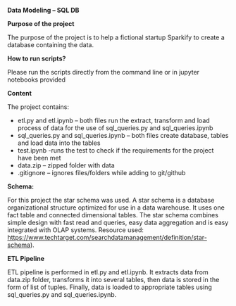 **Data Modeling – SQL DB**

**Purpose of the project**

The purpose of the project is to help a fictional startup Sparkify to create a database containing the data.

**How to run scripts?**

Please run the scripts directly from the command line or in jupyter notebooks provided

**Content**

The project contains: 

-	etl.py and etl.ipynb – both files run the extract, transform and load process of data for the use of sql_queries.py and sql_queries.ipynb
-	sql_queries.py and sql_queries.ipynb – both files create database, tables and load data into the tables
-	test.ipynb -runs the test to check if the requirements for the project have been met 
-	data.zip – zipped folder with data
-	.gitignore – ignores files/folders while adding to git/github

**Schema:**

For this project the star schema was used. A star schema is a database organizational structure optimized for use in a data warehouse. It uses one fact table and connected dimensional tables. The star schema combines simple design with fast read and queries, easy data aggregation and is easy integrated with OLAP systems.
Resource used: https://www.techtarget.com/searchdatamanagement/definition/star-schema).

**ETL Pipeline**

ETL pipeline is performed in etl.py and etl.ipynb. It extracts data from data.zip folder, transforms it into several tables, then data is stored in the form of list of tuples. Finally, data is loaded to appropriate tables using sql_queries.py and sql_queries.ipynb.
